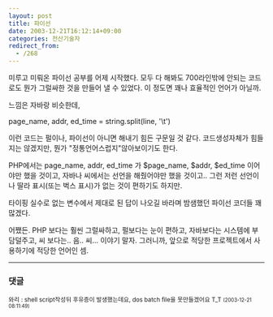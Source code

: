 ```yaml
---
layout: post
title: 파이선
date: 2003-12-21T16:12:14+09:00
categories: 전산기술자
redirect_from:
  - /268
---
```


미루고 미뤄온 파이선 공부를 어제 시작했다. 모두 다 해봐도 700라인밖에 안되는 코드로도 뭔가 그럴싸한 것을 만들어 낼 수 있었다. 이 정도면 꽤나 효율적인 언어가 아닐까.

느낌은 자바랑 비슷한데,

page_name, addr, ed_time = string.split(line, '\t')

이런 코드는 펄이나, 파이선이 아니면 해내기 힘든 구문일 것 같다. 코드생성자체가 힘들지는 않겠지만, 뭔가 "정통언어스럽지"않아보이기도 한다.

PHP에서는 page_name, addr, ed_time 가 $page_name, $addr, $ed_time 이어야만 했을 것이고, 자바나 씨에서는 선언을 해줬어야만 했을 것이고.. 그런 저런 선언이나 딸라 표시(또는 벅스 표시)가 없는 것이 편하기도 하지만.

타이핑 실수로 없는 변수에서 제대로 된 답이 나오길 바라며 밤샘했던 파이선 코더들 꽤 많겠다.

어쨌든. PHP 보다는 훨씬 그럴싸하고, 펄보다는 눈이 편하고, 자바보다는 시스템에 부담덜주고, 씨 보다는.. 음.. 씨... 이야기 말자. 그러니까, 앞으로 적당한 프로젝트에서 사용하기에 적당한 언어인 셈.

* * *

### 댓글



<!--- cmt:567 --->
<!--- mail: --->
<!--- parent:0 --->

<small class=comment>와리 : shell script작성뒤 후유증이 발생했는데요, dos batch file을 못만들겠어요 T_T <small>(2003-12-21 08:11:49)</small></small>

